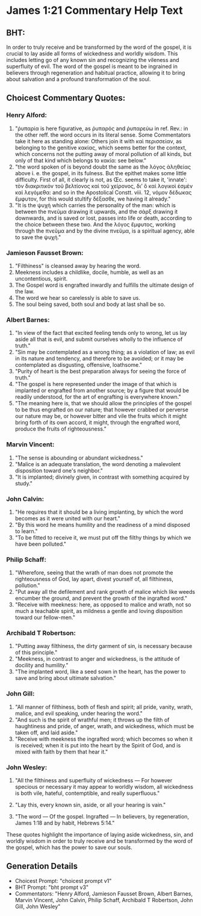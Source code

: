# James 1:21 Commentary Help Text

## BHT:
In order to truly receive and be transformed by the word of the gospel, it is crucial to lay aside all forms of wickedness and worldly wisdom. This includes letting go of any known sin and recognizing the vileness and superfluity of evil. The word of the gospel is meant to be ingrained in believers through regeneration and habitual practice, allowing it to bring about salvation and a profound transformation of the soul.

## Choicest Commentary Quotes:
### Henry Alford:
1. "ῥυπαρία is here figurative, as ῥυπαρός and ῥυπαρεύω in ref. Rev.: in the other reff. the word occurs in its literal sense. Some Commentators take it here as standing alone: Others join it with καὶ περισσείαν, as belonging to the genitive κακίας, which seems better for the context, which concerns not the putting away of moral pollution of all kinds, but only of that kind which belongs to κακία: see below." 
2. "the word spoken of is beyond doubt the same as the λόγος ἀληθείας above i. e. the gospel, in its fulness. But the epithet makes some little difficulty. First of all, it clearly is not, as Œc. seems to take it, 'innate': τὸν διακριτικὸν τοῦ βελτίονος καὶ τοῦ χείρονος, διʼ ὃ καὶ λογικοὶ ἐσμὲν καὶ λεγόμεθα: and so in the Apostolical Constt. viii. 12, νόμον δέδωκας ἔμφυτον, for this would stultify δέξασθε, we having it already."
3. "It is the ψυχή which carries the personality of the man: which is between the πνεῦμα drawing it upwards, and the σάρξ drawing it downwards, and is saved or lost, passes into life or death, according to the choice between these two. And the λόγος ἔμφυτος, working through the πνεῦμα and by the divine πνεῦμα, is a spiritual agency, able to save the ψυχή."

### Jamieson Fausset Brown:
1. "Filthiness" is cleansed away by hearing the word.
2. Meekness includes a childlike, docile, humble, as well as an uncontentious, spirit.
3. The Gospel word is engrafted inwardly and fulfills the ultimate design of the law.
4. The word we hear so carelessly is able to save us.
5. The soul being saved, both soul and body at last shall be so.

### Albert Barnes:
1. "In view of the fact that excited feeling tends only to wrong, let us lay aside all that is evil, and submit ourselves wholly to the influence of truth."
2. "Sin may be contemplated as a wrong thing; as a violation of law; as evil in its nature and tendency, and therefore to be avoided; or it may be contemplated as disgusting, offensive, loathsome."
3. "Purity of heart is the best preparation always for seeing the force of truth."
4. "The gospel is here represented under the image of that which is implanted or engrafted from another source; by a figure that would be readily understood, for the art of engrafting is everywhere known."
5. "The meaning here is, that we should allow the principles of the gospel to be thus engrafted on our nature; that however crabbed or perverse our nature may be, or however bitter and vile the fruits which it might bring forth of its own accord, it might, through the engrafted word, produce the fruits of righteousness."

### Marvin Vincent:
1. "The sense is abounding or abundant wickedness." 
2. "Malice is an adequate translation, the word denoting a malevolent disposition toward one's neighbor."
3. "It is implanted; divinely given, in contrast with something acquired by study."

### John Calvin:
1. "He requires that it should be a living implanting, by which the word becomes as it were united with our heart."
2. "By this word he means humility and the readiness of a mind disposed to learn."
3. "To be fitted to receive it, we must put off the filthy things by which we have been polluted."

### Philip Schaff:
1. "Wherefore, seeing that the wrath of man does not promote the righteousness of God, lay apart, divest yourself of, all filthiness, pollution." 
2. "Put away all the defilement and rank growth of malice which like weeds encumber the ground, and prevent the growth of the ingrafted word." 
3. "Receive with meekness: here, as opposed to malice and wrath, not so much a teachable spirit, as mildness a gentle and loving disposition toward our fellow-men."

### Archibald T Robertson:
1. "Putting away filthiness, the dirty garment of sin, is necessary because of this principle." 
2. "Meekness, in contrast to anger and wickedness, is the attitude of docility and humility." 
3. "The implanted word, like a seed sown in the heart, has the power to save and bring about ultimate salvation."

### John Gill:
1. "All manner of filthiness, both of flesh and spirit; all pride, vanity, wrath, malice, and evil speaking, under hearing the word."
2. "And such is the spirit of wrathful men; it throws up the filth of haughtiness and pride, of anger, wrath, and wickedness, which must be taken off, and laid aside."
3. "Receive with meekness the ingrafted word; which becomes so when it is received; when it is put into the heart by the Spirit of God, and is mixed with faith by them that hear it."

### John Wesley:
1. "All the filthiness and superfluity of wickedness — For however specious or necessary it may appear to worldly wisdom, all wickedness is both vile, hateful, contemptible, and really superfluous."

2. "Lay this, every known sin, aside, or all your hearing is vain."

3. "The word — Of the gospel. Ingrafted — In believers, by regeneration, James 1:18 and by habit, Hebrews 5:14."

These quotes highlight the importance of laying aside wickedness, sin, and worldly wisdom in order to truly receive and be transformed by the word of the gospel, which has the power to save our souls.


## Generation Details
- Choicest Prompt: "choicest prompt v1"
- BHT Prompt: "bht prompt v3"
- Commentators: "Henry Alford, Jamieson Fausset Brown, Albert Barnes, Marvin Vincent, John Calvin, Philip Schaff, Archibald T Robertson, John Gill, John Wesley"
